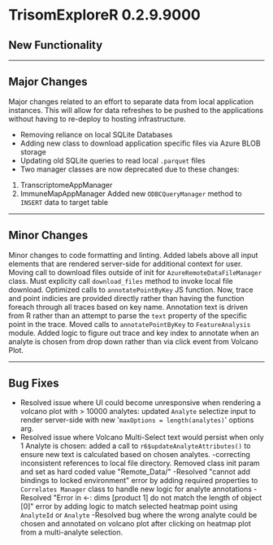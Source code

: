 # TrisomExploreR 0.2.9.9000

## New Functionality 

***
## Major Changes 
Major changes related to an effort to separate data from local application instances. This will allow for data refreshes to be pushed to the applications without having to re-deploy to hosting infrastructure. 
- Removing reliance on local SQLite Databases 
- Adding new class to download application specific files via Azure BLOB storage
- Updating old SQLite queries to read local `.parquet` files 
- Two manager classes are now deprecated due to these changes: 
1. TranscriptomeAppManager
2. ImmuneMapAppManager
Added new `ODBCQueryManager` method to `INSERT` data to target table

***
## Minor Changes
Minor changes to code formatting and linting.
Added labels above all input elements that are rendered server-side for additional context for user. 
Moving call to download files outside of init for `AzureRemoteDataFileManager` class. Must explicity call `download_files` method to invoke local file download. 
Optimized calls to `annotatePointByKey` JS function. Now, trace and point indicies are provided directly rather than having the function foreach through all traces based on key name. Annotation text is driven from R rather than an attempt to parse the `text` property of the specific point in the trace. 
Moved calls to `annotatePointByKey` to `FeatureAnalysis` module. Added logic to figure out trace and key index to annotate when an analyte is chosen from drop down rather than via click event from Volcano Plot.


***
## Bug Fixes 
- Resolved issue where UI could become unresponsive when rendering a volcano plot with > 10000 analytes: updated `Analyte` selectize input to render server-side with new '`maxOptions = length(analytes)`' options arg. 
- Resolved issue where Volcano Multi-Select text would persist when only 1 Analyte is chosen: added a call to `r6$updateAnalyteAttributes()` to ensure new text is calculated based on chosen analytes.
-correcting inconsistent references to local file directory. Removed class init param and set as hard coded value "Remote_Data/"
-Resolved "cannot add bindings to locked environment" error by adding required properties to `Correlates Manager` class to handle new logic for analyte annotations
-Resolved "Error in <-: dims [product 1] do not match the length of object [0]" error by adding logic to match selected heatmap point using `AnalyteId` or `Analyte`
-Resolved bug where the wrong analyte could be chosen and annotated on volcano plot after clicking on heatmap plot from a multi-analyte selection.
